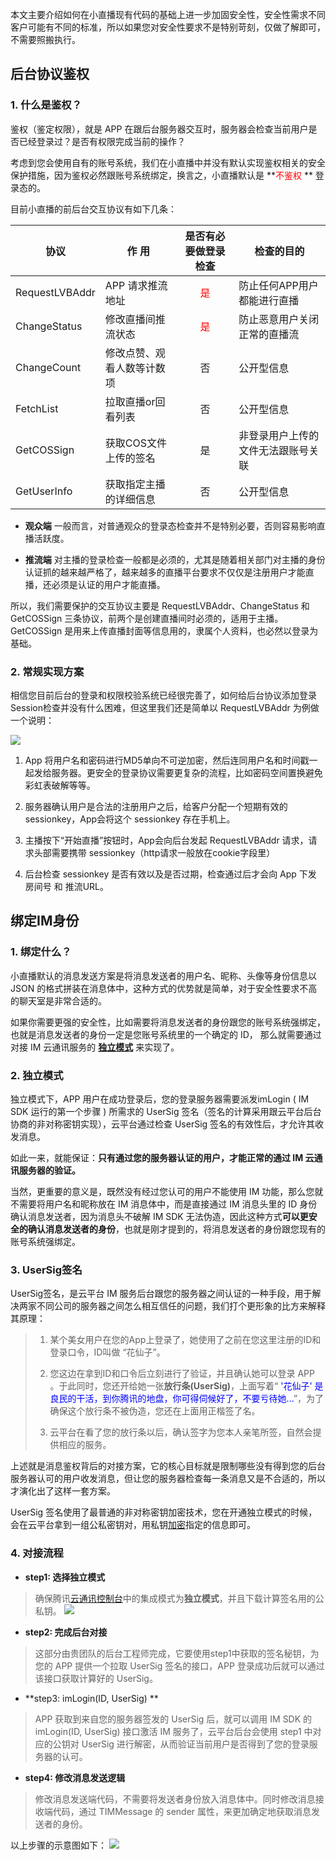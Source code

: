 本文主要介绍如何在小直播现有代码的基础上进一步加固安全性，安全性需求不同客户可能有不同的标准，所以如果您对安全性要求不是特别苛刻，仅做了解即可，不需要照搬执行。

## 后台协议鉴权
### 1. 什么是鉴权？
鉴权（鉴定权限），就是 APP 在跟后台服务器交互时，服务器会检查当前用户是否已经登录过？是否有权限完成当前的操作？

考虑到您会使用自有的账号系统，我们在小直播中并没有默认实现鉴权相关的安全保护措施，因为鉴权必然跟账号系统绑定，换言之，小直播默认是 **<font color='red'>不鉴权</font> ** 登录态的。

目前小直播的前后台交互协议有如下几条：

| 协议   | 作  用 | 是否有必要做登录检查 | 检查的目的|
|---------|---------|:---------------------------:| ------------|
| RequestLVBAddr| APP 请求推流地址| <font color='red'>是</font>| 防止任何APP用户都能进行直播|
| ChangeStatus| 修改直播间推流状态| <font color='red'>是</font> | 防止恶意用户关闭正常的直播流|
| ChangeCount | 修改点赞、观看人数等计数项| 否 | 公开型信息 |
| FetchList       | 拉取直播or回看列表 | 否 | 公开型信息 |
| GetCOSSign  | 获取COS文件上传的签名| 是 | 非登录用户上传的文件无法跟账号关联 |
| GetUserInfo  | 获取指定主播的详细信息| 否| 公开型信息 |

- **观众端**
一般而言，对普通观众的登录态检查并不是特别必要，否则容易影响直播活跃度。

- **推流端**
对主播的登录检查一般都是必须的，尤其是随着相关部门对主播的身份认证抓的越来越严格了，越来越多的直播平台要求不仅仅是注册用户才能直播，还必须是认证的用户才能直播。

所以，我们需要保护的交互协议主要是 RequestLVBAddr、ChangeStatus 和 GetCOSSign 三条协议，前两个是创建直播间时必须的，适用于主播。 GetCOSSign 是用来上传直播封面等信息用的，隶属个人资料，也必然以登录为基础。


### 2. 常规实现方案

相信您目前后台的登录和权限校验系统已经很完善了，如何给后台协议添加登录Session检查并没有什么困难，但这里我们还是简单以 RequestLVBAddr 为例做一个说明：

![](http://imgcache.tcecqpoc.fsphere.cn/image/mc.qcloudimg.com/static/img/1a9e97f735c89d3557c3e76db15bc7e5/image.png)

1. App 将用户名和密码进行MD5单向不可逆加密，然后连同用户名和时间戳一起发给服务器。更安全的登录协议需要更复杂的流程，比如密码空间置换避免彩虹表破解等等。

2. 服务器确认用户是合法的注册用户之后，给客户分配一个短期有效的 sessionkey，App会将这个 sessionkey 存在手机上。

3. 主播按下“开始直播”按钮时，App会向后台发起 RequestLVBAddr 请求，请求头部需要携带 sessionkey（http请求一般放在cookie字段里）

4. 后台检查 sessionkey 是否有效以及是否过期，检查通过后才会向 App 下发 房间号 和 推流URL。


## 绑定IM身份

### 1. 绑定什么？
小直播默认的消息发送方案是将消息发送者的用户名、昵称、头像等身份信息以 JSON 的格式拼装在消息体中，这种方式的优势就是简单，对于安全性要求不高的聊天室是非常合适的。

如果你需要更强的安全性，比如需要将消息发送者的身份跟您的账号系统强绑定，也就是消息发送者的身份一定是您账号系统里的一个确定的 ID， 那么就需要通过对接 IM 云通讯服务的 [**独立模式**](http://tcecqpoc.fsphere.cn/document/product/454/7980#3.3-.E7.8B.AC.E7.AB.8B.EF.BC.88.E9.89.B4.E6.9D.83.EF.BC.89.E6.A8.A1.E5.BC.8F) 来实现了。

### 2. 独立模式 
独立模式下，APP 用户在成功登录后，您的登录服务器需要派发imLogin ( IM SDK 运行的第一个步骤 ) 所需求的 UserSig 签名（签名的计算采用跟云平台后台协商的非对称密钥实现），云平台通过检查 UserSig 签名的有效性后，才允许其收发消息。

如此一来，就能保证：**只有通过您的服务器认证的用户，才能正常的通过 IM 云通讯服务器的验证。** 

当然，更重要的意义是，既然没有经过您认可的用户不能使用 IM 功能，那么您就不需要将用户名和昵称放在 IM 消息体中，而是直接通过 IM 消息头里的 ID 身份确认消息发送者，因为消息头不破解 IM SDK 无法伪造，因此这种方式**可以更安全的确认消息发送者的身份**，也就是刚才提到的，将消息发送者的身份跟您现有的账号系统强绑定。


### 3. UserSig签名
UserSig签名，是云平台 IM 服务后台跟您的服务器之间认证的一种手段，用于解决两家不同公司的服务器之间怎么相互信任的问题，我们打个更形象的比方来解释其原理：

> 1. 某个美女用户在您的App上登录了，她使用了之前在您这里注册的ID和登录口令，ID叫做 “花仙子”。
>
> 2. 您这边在拿到ID和口令后立刻进行了验证，并且确认她可以登录 APP 。于此同时，您还开给她一张**放行条(UserSig)**，上面写着“<font color='blue'> '花仙子' 是良民的干活，到你腾讯的地盘，你可得伺候好了，不要亏待她...</font>”，为了确保这个放行条不被伪造，您还在上面用正楷签了名。
>
> 3. 云平台在看了您的放行条以后，确认签字为您本人亲笔所签，自然会提供相应的服务。

上述就是消息鉴权背后的对接方案，它的核心目标就是限制哪些没有得到您的后台服务器认可的用户收发消息，但让您的服务器检查每一条消息又是不合适的，所以才演化出了这样一套方案。

UserSig 签名使用了最普通的非对称密钥加密技术，您在开通独立模式的时候，会在云平台拿到一组公私密钥对，用私钥[加密](http://tcecqpoc.fsphere.cn/doc/product/269/1510)指定的信息即可。


### 4. 对接流程
- **step1: 选择独立模式**
> 确保腾讯[云通讯控制台](http://console.tce.fsphere.cn/avc)中的集成模式为**独立模式**，并且下载计算签名用的公私钥。
> ![](http://imgcache.tcecqpoc.fsphere.cn/image/mc.qcloudimg.com/static/img/4e79ff175d8053f8998e02732468e398/image.png)

- **step2: 完成后台对接**
> 这部分由贵团队的后台工程师完成，它要使用step1中获取的签名秘钥，为您的 APP 提供一个拉取 UserSig 签名的接口，APP 登录成功后就可以通过该接口获取计算好的 UserSig。

- **step3: imLogin(ID, UserSig) **
> APP 获取到来自您的服务器签发的 UserSig 后，就可以调用 IM SDK 的 imLogin(ID, UserSig) 接口激活 IM 服务了，云平台后台会使用 step1 中对应的公钥对 UserSig 进行解密，从而验证当前用户是否得到了您的登录服务器的认可。

- **step4: 修改消息发送逻辑**
>修改消息发送端代码，不需要将发送者身份放入消息体中。同时修改消息接收端代码，通过 TIMMessage 的 sender 属性，来更加确定地获取消息发送者的身份。

以上步骤的示意图如下：
![](http://imgcache.tcecqpoc.fsphere.cn/image/mc.qcloudimg.com/static/img/1e541b2931d0cb8fb1815f26aa8fb493/image.png)



